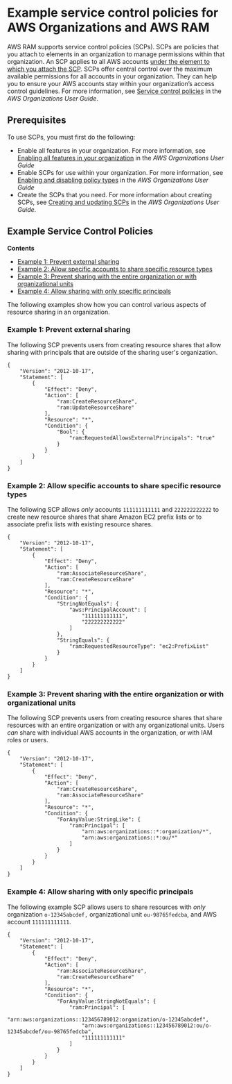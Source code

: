 # Example service control policies for AWS Organizations and AWS RAM<a name="scp"></a>

AWS RAM supports service control policies \(SCPs\)\. SCPs are policies that you attach to elements in an organization to manage permissions within that organization\. An SCP applies to all AWS accounts [under the element to which you attach the SCP](https://docs.aws.amazon.com/organizations/latest/userguide/orgs_manage_policies_inheritance_auth.html)\. SCPs offer central control over the maximum available permissions for all accounts in your organization\. They can help you to ensure your AWS accounts stay within your organization’s access control guidelines\. For more information, see [ Service control policies](https://docs.aws.amazon.com/organizations/latest/userguide/orgs_manage_policies_type-auth.html) in the *AWS Organizations User Guide*\.

## Prerequisites<a name="scp-prereqs"></a>

To use SCPs, you must first do the following:
+ Enable all features in your organization\. For more information, see [Enabling all features in your organization](https://docs.aws.amazon.com/organizations/latest/userguide/orgs_manage_org_support-all-features.html) in the *AWS Organizations User Guide*
+ Enable SCPs for use within your organization\. For more information, see [Enabling and disabling policy types](https://docs.aws.amazon.com/organizations/latest/userguide/orgs_manage_policies_enable-disable.html) in the *AWS Organizations User Guide*
+ Create the SCPs that you need\. For more information about creating SCPs, see [ Creating and updating SCPs](https://docs.aws.amazon.com/organizations/latest/userguide/orgs_manage_policies_scp-create.html) in the *AWS Organizations User Guide*\.

## Example Service Control Policies<a name="scp-examples"></a>

**Contents**
+ [Example 1: Prevent external sharing](#example-one)
+ [Example 2: Allow specific accounts to share specific resource types](#example-two)
+ [Example 3: Prevent sharing with the entire organization or with organizational units](#example-three)
+ [Example 4: Allow sharing with only specific principals](#example-four)

The following examples show how you can control various aspects of resource sharing in an organization\.

### Example 1: Prevent external sharing<a name="example-one"></a>

The following SCP prevents users from creating resource shares that allow sharing with principals that are outside of the sharing user's organization\.

```
{
    "Version": "2012-10-17",
    "Statement": [
        {
            "Effect": "Deny",
            "Action": [
                "ram:CreateResourceShare",
                "ram:UpdateResourceShare"
            ],
            "Resource": "*",
            "Condition": {
                "Bool": {
                    "ram:RequestedAllowsExternalPrincipals": "true"
                }
            }
        }
    ]
}
```

### Example 2: Allow specific accounts to share specific resource types<a name="example-two"></a>

The following SCP allows *only* accounts `111111111111` and `222222222222` to create new resource shares that share Amazon EC2 prefix lists or to associate prefix lists with existing resource shares\.

```
{
    "Version": "2012-10-17",
    "Statement": [
        {
            "Effect": "Deny",
            "Action": [
                "ram:AssociateResourceShare",
                "ram:CreateResourceShare"
            ],
            "Resource": "*",
            "Condition": {
                "StringNotEquals": {
                    "aws:PrincipalAccount": [
                        "111111111111",
                        "222222222222"
                    ]
                },
                "StringEquals": {
                    "ram:RequestedResourceType": "ec2:PrefixList"
                }
            }
        }
    ]
}
```

### Example 3: Prevent sharing with the entire organization or with organizational units<a name="example-three"></a>

The following SCP prevents users from creating resource shares that share resources with an entire organization or with any organizational units\. Users *can* share with individual AWS accounts in the organization, or with IAM roles or users\.

```
{
    "Version": "2012-10-17",
    "Statement": [
        {
            "Effect": "Deny",
            "Action": [
                "ram:CreateResourceShare",
                "ram:AssociateResourceShare"
            ],
            "Resource": "*",
            "Condition": {
                "ForAnyValue:StringLike": {
                    "ram:Principal": [
                        "arn:aws:organizations::*:organization/*",
                        "arn:aws:organizations::*:ou/*"
                    ]
                }
            }
        }
    ]
}
```

### Example 4: Allow sharing with only specific principals<a name="example-four"></a>

The following example SCP allows users to share resources with *only* organization `o-12345abcdef,` organizational unit `ou-98765fedcba`, and AWS account `111111111111`\.

```
{
    "Version": "2012-10-17",
    "Statement": [
        {
            "Effect": "Deny",
            "Action": [
                "ram:AssociateResourceShare",
                "ram:CreateResourceShare"
            ],
            "Resource": "*",
            "Condition": {
                "ForAnyValue:StringNotEquals": {
                    "ram:Principal": [
                        "arn:aws:organizations::123456789012:organization/o-12345abcdef",
                        "arn:aws:organizations::123456789012:ou/o-12345abcdef/ou-98765fedcba",
                        "111111111111"
                    ]
                }
            }
        }
    ]
}
```